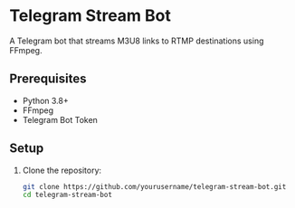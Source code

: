 # Telegram Stream Bot
A Telegram bot that streams M3U8 links to RTMP destinations using FFmpeg.

## Prerequisites
- Python 3.8+
- FFmpeg
- Telegram Bot Token

## Setup
1. Clone the repository:
   ```bash
   git clone https://github.com/yourusername/telegram-stream-bot.git
   cd telegram-stream-bot
